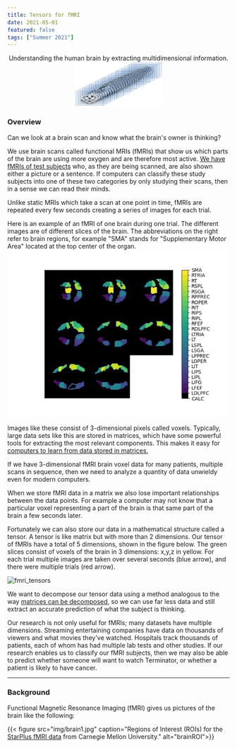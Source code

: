 ```yaml
---
title: Tensors for fMRI
date: 2021-05-01
featured: false
tags: ["Summer 2021"]
---
```


<p align="center">
Understanding the human brain by extracting multidimensional information.

 
<img width="200" height="100" src="img/tensor_neuroimaging_draft1.jpg">
</p>


<!--more-->

### Overview
Can we look at a brain scan and know what the brain's owner is thinking?

We use brain scans called functional MRIs (fMRIs) that show us which parts of the brain are using more oxygen and are therefore most active. [We have fMRIs of test subjects](http://www.cs.cmu.edu/afs/cs.cmu.edu/project/theo-81/www/)  who, as they are being scanned, are also shown either a picture or a sentence. If computers can classify these study subjects into one of these two categories by only studying their scans, then in a sense we can read their minds.

Unlike static MRIs which take a scan at one point in time, fMRIs are repeated every few seconds creating a series of images for each trial. 


Here is an example of an fMRI of one brain during one trial.  The different images are of different slices of the brain.  The abbreviations on the right refer to brain regions, for example "SMA" stands for "Supplementary Motor Area" located at the top center of the organ.  
![mainImage](img/brain1.jpg "brain1")


Images like these consist of 3-dimensional pixels called voxels.  Typically, large data sets like this are stored in matrices, which have some powerful tools for extracting the most relevant components.  This makes it easy for   [computers to learn from data stored in matrices.](https://youtu.be/LlKAna21fLE)

If we have 3-dimensional fMRI brain voxel data for many patients, multiple scans in sequence, then we need to analyze a quantity of data unwieldy even for modern computers.  

When we store fMRI data in a matrix we also lose important relationships between the data points.  For example a computer may not know that a particular voxel representing a part of the brain is that same part of the brain a few seconds later.    

Fortunately we can also store our data in a mathematical structure called a tensor.  A tensor is like matrix but with more than 2 dimensions.  Our tensor of fMRIs have a total of 5 dimensions, shown in the figure below.  The green slices consist of voxels of the brain in 3 dimensions: x,y,z in yellow.  For each trial multiple images are taken over several seconds (blue arrow), and there were multiple trials (red arrow).  

<img width="968" alt="fmri_tensors" src="https://user-images.githubusercontent.com/50922545/125823220-5141e5bd-206c-4cd2-8dc7-5f082c475702.png">

We want to decompose our tensor data using a method analogous to the way [matrices can be decomposed](https://www.youtube.com/watch?v=DG7YTlGnCEo), so we can use far less data and still extract an accurate prediction of what the subject is thinking.

Our research is not only useful for fMRIs; many datasets have multiple dimensions.  Streaming entertaining companies have data on thousands of viewers and what movies they've watched.  Hospitals track thousands of patients, each of whom has had multiple lab tests and other studies.  If our research enables us to classify our fMRI subjects, then we may also be able to predict whether someone will want to watch Terminator, or whether a patient is likely to have cancer.  





---
### Background



Functional Magnetic Resonance Imaging (fMRI) gives us pictures of the brain like the following:


{{< figure src="img/brain1.jpg" caption="Regions of Interest (ROIs) for the [StarPlus fMRI data](http://www.cs.cmu.edu/afs/cs.cmu.edu/project/theo-81/www/) from Carnegie Mellon University." alt="brainROI">}}




